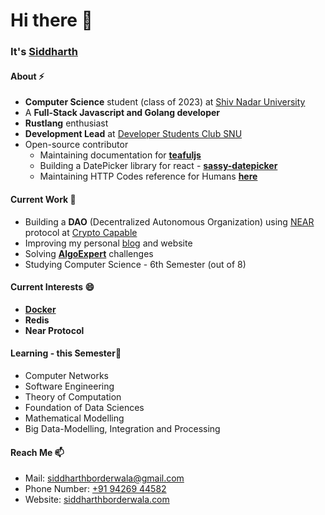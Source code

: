 # Hi there 👋

### It's [Siddharth](https://siddharthborderwala.com)

#### About ⚡
- **Computer Science** student (class of 2023) at [Shiv Nadar University](https://snu.edu.in)
- A **Full-Stack Javascript and Golang developer**
- **Rustlang** enthusiast
- **Development Lead** at [Developer Students Club SNU](https://gdsc.community.dev/shiv-nadar-university-greater-noida)
- Open-source contributor
  - Maintaining documentation for **[teafuljs](https://teaful-docs.vercel.app)**
  - Building a DatePicker library for react - **[sassy-datepicker](https://github.com/sassy-labs/datepicker)**
  - Maintaining HTTP Codes reference for Humans **[here](https://httpcode.vercel.app)**

#### Current Work 🔭
- Building a **DAO** (Decentralized Autonomous Organization) using [NEAR](https://near.org/) protocol at [Crypto Capable](cryptocapable.community)
- Improving my personal [blog](https://siddharthborderwala.com/blog) and website
- Solving **[AlgoExpert](https://algoexpert.io)** challenges
- Studying Computer Science - 6th Semester (out of 8)

#### Current Interests 😄
- **[Docker](https://docker.com)**
- **Redis**
- **Near Protocol**

#### Learning - this Semester📓
- Computer Networks
- Software Engineering
- Theory of Computation
- Foundation of Data Sciences
- Mathematical Modelling
- Big Data-Modelling, Integration and Processing

#### Reach Me 📫
- Mail: [siddharthborderwala@gmail.com](mailto:siddharthborderwala@gmail.com)
- Phone Number: [+91 94269 44582](tel:+919426944582)
- Website: [siddharthborderwala.com](https://siddharthborderwala.com)
